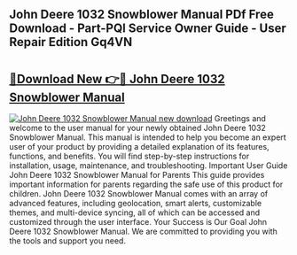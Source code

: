 ## John Deere 1032 Snowblower Manual PDf Free Download - Part-PQl Service Owner Guide - User Repair Edition Gq4VN

# <h2><a href="http://bc95372.oget.top/?id=John+Deere+1032+Snowblower+Manual">🔗Download New 👉🔴 John Deere 1032 Snowblower Manual</a></h2>

[![John Deere 1032 Snowblower Manual new download](https://i.imgur.com/5g1atiW.png)](http://bc95372.oget.top/?id=John+Deere+1032+Snowblower+Manual)
Greetings and welcome to the user manual for your newly obtained John Deere 1032 Snowblower Manual. This manual is intended to help you become an expert user of your product by providing a detailed explanation of its features, functions, and benefits. You will find step-by-step instructions for installation, usage, maintenance, and troubleshooting. Important User Guide John Deere 1032 Snowblower Manual for Parents This guide provides important information for parents regarding the safe use of this product for children. John Deere 1032 Snowblower Manual comes with an array of advanced features, including geolocation, smart alerts, customizable themes, and multi-device syncing, all of which can be accessed and customized through the user interface. Your Success is Our Goal John Deere 1032 Snowblower Manual. We are committed to providing you with the tools and support you need.
